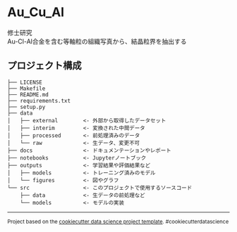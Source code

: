 # Au_Cu_Al
修士研究<br>
Au-Cl-Al合金を含む等軸粒の組織写真から、結晶粒界を抽出する

## プロジェクト構成

    ├── LICENSE
    ├── Makefile           
    ├── README.md
    ├── requirements.txt
    ├── setup.py
    ├── data
    │   ├── external        <- 外部から取得したデータセット
    │   ├── interim         <- 変換された中間データ
    │   ├── processed       <- 前処理済みのデータ
    │   └── raw             <- 生データ、変更不可
    ├── docs                <- ドキュメンテーションやレポート
    ├── notebooks           <- Jupyterノートブック
    ├── outputs             <- 学習結果や評価結果など
    │   ├── models          <- トレーニング済みのモデル
    │   └── figures         <- 図やグラフ
    └── src                 <- このプロジェクトで使用するソースコード
        ├── data            <- 生データの前処理など
        └── models          <- モデルの実装

--------
<p><small>Project based on the <a target="_blank" href="https://drivendata.github.io/cookiecutter-data-science/">cookiecutter data science project template</a>. #cookiecutterdatascience</small></p>


